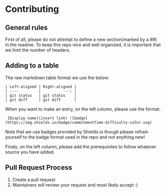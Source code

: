# Contributing

## General rules
First of all, please do not attempt to define a new section(marked by a ##) in the readme. To keep this repo nice and well organized, it is important that we limit the number of headers.

## Adding to a table
The raw markdown table format we use the below:

``` 
| Left-aligned | Right-aligned |
| :---         |          ---: |
| git status   | git status    |
| git diff     | git diff      |
``` 

When you want to make an entry, on the left column, please use the format:

```
 [Display name](insert link) ![badge](https://img.shields.io/badge/commitmentTime-difficulty-color.svg)
 ```
 
 Note that we use badges provided by Shields.io though please refrain yourself to the badge format used in the repo and not anything new!
 
 Finaly, on the left column, please add the prerequisites to follow whatever source you have added.


## Pull Request Process
1. Create a pull request 
2. Maintainers will review your request and most likely accept :) 




